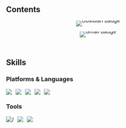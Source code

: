 ## Contents

<div style="text-align: center; margin-bottom: 10px;">
  <a href="https://publish.obsidian.md/imhungry2/" style="text-decoration: none; line-height: 0; display: inline-block;">
    <img src="https://img.shields.io/badge/Obsidian-%237C3AED?style=flat-square&logo=Obsidian&logoColor=white" alt="Obsidian Badge" style="vertical-align: middle; display: block;"/>
  </a>
  </p>
  <a href="mailto:dozngp@gmail.com" style="text-decoration: none; line-height: 0; display: inline-block;">
    <img src="https://img.shields.io/badge/Gmail-%23D14836?style=flat-square&logo=Gmail&logoColor=white" alt="Gmail Badge" style="vertical-align: middle; display: block;"/>
  </a>
</div>

<br>

## Skills
### Platforms & Languages
<div style="display: flex; gap: 10px; flex-wrap: wrap;">
  <img src="https://img.shields.io/badge/Java-%23ED8B00?style=flat-square&logo=java&logoColor=white"/>
  <img src="https://img.shields.io/badge/Spring%20Boot-%236DB33F?style=flat-square&logo=springboot&logoColor=white"/>
  <img src="https://img.shields.io/badge/MySQL-%234479A1?style=flat-square&logo=mysql&logoColor=white"/>
  <img src="https://img.shields.io/badge/AWS-%23FF9900?style=flat-square&logo=amazonaws&logoColor=white"/>
  <img src="https://img.shields.io/badge/Docker-%232496ED?style=flat-square&logo=docker&logoColor=white"/>
</div>

### Tools
<div style="display: flex; gap: 10px; flex-wrap: wrap;">
  <img src="https://img.shields.io/badge/GitHub-%23181717?style=flat-square&logo=github&logoColor=white" alt=/>
  <img src="https://img.shields.io/badge/Figma-%23F24E1E?style=flat-square&logo=figma&logoColor=white"/>
  <img src="https://img.shields.io/badge/Swagger-%2385EA2D?style=flat-square&logo=swagger&logoColor=black"/>
</div>
